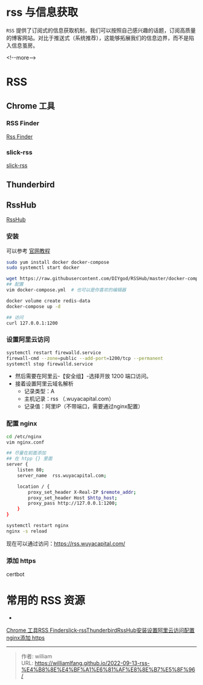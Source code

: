# rss 与信息获取


`RSS` 提供了订阅式的信息获取机制，我们可以按照自己感兴趣的话题，订阅高质量的博客网站。对比于推送式（系统推荐），这能够拓展我们的信息边界，而不是陷入信息茧房。

&lt;!--more--&gt;

# RSS

## Chrome 工具

### RSS Finder

[Rss Finder](https://chrome.google.com/webstore/detail/rss-finder/ijdgeedipkpmcliidjhbemmlgibfnaff)

### slick-rss

[slick-rss](https://github.com/gandf/slick-rss)

## Thunderbird

## RssHub

[RssHub](https://github.com/DIYgod/RSSHub)

### 安装

可以参考 [官网教程](https://docs.rsshub.app/install/#docker-jing-xiang)

```bash
sudo yum install docker docker-compose
sudo systemctl start docker

wget https://raw.githubusercontent.com/DIYgod/RSSHub/master/docker-compose.yml
## 配置
vim docker-compose.yml  # 也可以是你喜欢的编辑器

docker volume create redis-data
docker-compose up -d

## 访问
curl 127.0.0.1:1200
```

### 设置阿里云访问

```bash
systemctl restart firewalld.service
firewall-cmd --zone=public --add-port=1200/tcp --permanent
systemctl stop firewalld.service
```

- 然后需要在阿里云-【安全组】-选择开放 1200 端口访问。
- 接着设置阿里云域名解析
  - 记录类型：A
  - 主机记录：rss （.wuyacapital.com）
  - 记录值：阿里IP（不带端口，需要通过nginx配置）

### 配置 nginx

```bash
cd /etc/nginx
vim nginx.conf

## 尽量在前面添加
## 在 htpp {} 里面
server {
    listen 80;
    server_name  rss.wuyacapital.com;

    location / {
        proxy_set_header X-Real-IP $remote_addr;
        proxy_set_header Host $http_host;
        proxy_pass http://127.0.0.1:1200;
    }
}

systemctl restart nginx
nginx -s reload
```

现在可以通过访问：https://rss.wuyacapital.com/

### 添加 https

certbot

# 常用的 RSS 资源

-

[Chrome 工具](#chrome-工具)[RSS Finder](#rss-finder)[slick-rss](#slick-rss)[Thunderbird](#thunderbird)[RssHub](#rsshub)[安装](#安装)[设置阿里云访问](#设置阿里云访问)[配置 nginx](#配置-nginx)[添加 https](#添加-https)


---

> 作者: william  
> URL: https://williamlfang.github.io/2022-09-13-rss-%E4%B8%8E%E4%BF%A1%E6%81%AF%E8%8E%B7%E5%8F%96/  

